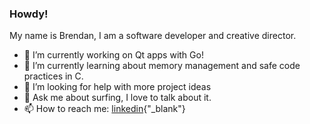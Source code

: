 ### Howdy!

My name is Brendan, I am a software developer and creative director. 

- 🔭 I’m currently working on Qt apps with Go! 
- 🌱 I’m currently learning about memory management and safe code practices in C. 
- 🤔 I’m looking for help with more project ideas 
- 💬 Ask me about surfing, I love to talk about it.
- 📫 How to reach me: [linkedin](https://www.linkedin.com/in/brendancreates){"_blank"}

